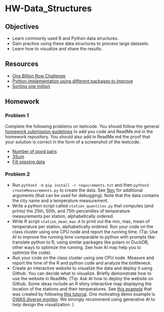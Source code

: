 # HW-Data_Structures

## Objectives

- Learn commonly used R and Python data structures.
- Gain practice using these data structures to process large datasets.
- Learn how to visualize and share the results.

## Resources

- [One Billion Row Challenge](https://1brc.dev/)
- [Python implementation using different packages to improve](https://www.linkedin.com/pulse/from-minutes-seconds-supercharging-python-billion-row-krishan-gupta-2icfe/)
- [Sorting one million](https://neopythonic.blogspot.com/2008/10/sorting-million-32-bit-integers-in-2mb.html)

## Homework

### Problem 1

Complete the following problems on leetcode. You should follow the general [homework submission guidelines](https://junwei-lu.github.io/bst236/chapter_syllabus/syllabus/#homework-submission-guidelines) to add you code and ReadMe.md in the homework repository. You should also add in ReadMe.md the proof that your solution is correct in the form of a screenshot of the leetcode.

- [Number of good pairs](https://leetcode.com/problems/number-of-good-pairs/)
- [3Sum](https://leetcode.com/problems/3sum/)
- [Fill missing data](https://leetcode.com/problems/fill-missing-data/)

  
### Problem 2

- Run `python3 -m pip install -r requirements.txt` and then `python3 createMeasurements.py` to create the data. See [1brc](https://github.com/ifnesi/1brc#submitting) for additional arguments (that can be used for debugging). Note that the data contains the city name and a temperature measurement.
- Write a python script called `station_quantiles.py` that computes (and prints) the 25th, 50th, and 75th percentiles of temperature measurements per station, alphabetically ordered. 
- Write R script `station_mean_max.R` to print out the min, max, mean of temperature per station, alphabetically ordered. Run your code on the class cluster using one CPU node and report the running time. (Tip: Use AI to improve the running time comparable to python with prompts like: translate python to R, using similar packages like polars or DuckDB, other ways to optimize the running. See how AI may help you to optimize the code).
- Run your code on the class cluster using one CPU node. Measure  and report the time of the R and python code and analyze the bottleneck. 
- Create an interactive website to visualize the data and deploy it using Github. You can decide what to visualize. Briefly demonstrate how to use the website in ReadMe. (Tip: Ask AI how to deploy the website on Github. Some ideas include an R shiny interactive map displaying the location of the stations and their temperatures. See [this example](https://github.com/phillipnicol/shinyapp_demo) that was created by following [this tutorial](https://hbctraining.github.io/Training-modules/RShiny/lessons/shinylive.html). One motivating demo example is [GWAS diverse monitor](https://gwasdiversitymonitor.com/). We strongly recommend using generative AI to help design the visualization. )
